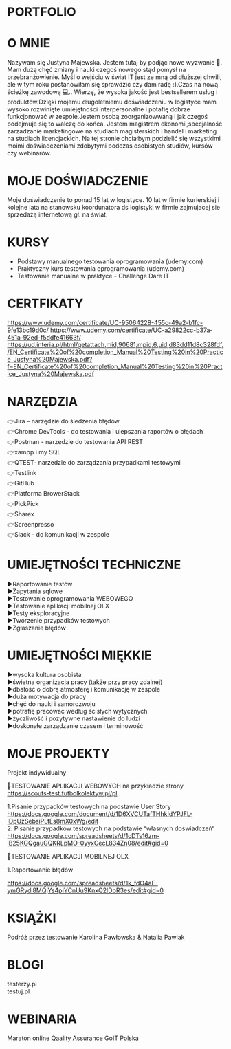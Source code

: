 # PORTFOLIO 

# O MNIE

Nazywam się Justyna Majewska. Jestem tutaj by podjąć nowe wyzwanie 💪. Mam dużą chęć zmiany i nauki czegoś nowego stąd pomysł na przebranżowienie. Myśl o wejściu w świat IT jest ze mną od dłuższej chwili, ale w tym roku postanowiłam się sprawdzić czy dam radę :).Czas na nową ścieżkę zawodową 💻.. Wierzę, że wysoka jakość jest bestsellerem usług i produktów.Dzięki mojemu długoletniemu  doświadczeniu w logistyce mam wysoko rozwinięte umiejętności interpersonalne i potafię dobrze funkcjonować w zespole.Jestem osobą zoorganizowwaną i jak czegoś podejmuje się to walczę do końca. Jestem magistrem ekonomii,specjalność zarzadzanie marketingowe na studiach magisterskich i handel i marketing na studiach licencjackich. Na tej stronie chciałbym podzielić się wszystkimi moimi doświadczeniami zdobytymi podczas osobistych studiów, kursów czy webinarów.

# MOJE DOŚWIADCZENIE

Moje doświadczenie to ponad 15 lat w logistyce. 10 lat w firmie kurierskiej i kolejne lata na stanowsku koordunatora ds logistyki w firmie zajmujacej sie sprzedażą internetową gł. na świat.


# KURSY

- Podstawy manualnego testowania oprogramowania  (udemy.com)  
- Praktyczny kurs testowania oprogramowania  (udemy.com)  
- Testowanie manualne w praktyce - Challenge Dare IT  

# CERTFIKATY

https://www.udemy.com/certificate/UC-95064228-455c-49a2-b1fc-9fe13bc19d0c/ 
https://www.udemy.com/certificate/UC-a29822cc-b37a-451a-92ed-f5ddfe41663f/  
https://ud.interia.pl/html/getattach,mid,90681,mpid,6,uid,d83dd11d8c328fdf,/EN_Certificate%20of%20completion_Manual%20Testing%20in%20Practice_Justyna%20Majewska.pdf?f=EN_Certificate%20of%20completion_Manual%20Testing%20in%20Practice_Justyna%20Majewska.pdf


# NARZĘDZIA

:point_right:Jira – narzędzie do śledzenia błędów  
:point_right:Chrome DevTools - do testowania i ulepszania raportów o błędach   
:point_right:Postman - narzędzie do testowania API REST  
:point_right:xampp i my SQL  
:point_right:QTEST- narzedzie do zarządzania przypadkami testowymi  
:point_right:Testlink  
:point_right:GitHub  
:point_right:Platforma BrowerStack  
:point_right:PickPick  
:point_right:Sharex  
:point_right:Screenpresso  
:point_right:Slack - do komunikacji w zespole  

# UMIEJĘTNOŚCI TECHNICZNE 

:arrow_forward:Raportowanie testów   
:arrow_forward:Zapytania sqlowe   
:arrow_forward:Testowanie oprogramowania WEBOWEGO   
:arrow_forward:Testowanie aplikacji mobilnej OLX    
:arrow_forward:Testy eksploracyjne  
:arrow_forward:Tworzenie przypadków testowych  
:arrow_forward:Zgłaszanie błędów  

# UMIEJĘTNOŚCI MIĘKKIE

:arrow_forward:wysoka kultura osobista  
:arrow_forward:świetna organizacja pracy (także przy pracy zdalnej)  
:arrow_forward:dbałość o dobrą atmosferę i komunikację w zespole   
:arrow_forward:duża motywacja do pracy  
:arrow_forward:chęć do nauki i samorozwoju  
:arrow_forward:potrafię pracować według ścisłych wytycznych  
:arrow_forward:życzliwość i pozytywne nastawienie do ludzi  
:arrow_forward:doskonałe zarządzanie czasem i terminowość  


# MOJE PROJEKTY

Projekt indywidualny  

:rocket:TESTOWANIE APLIKACJI WEBOWYCH 
na przykładzie strony  https://scouts-test.futbolkolektyw.pl/pl .

1.Pisanie przypadków testowych na podstawie User Story  
https://docs.google.com/document/d/1D6XVCUTafTHhkIdYPJFL-IDpUzSebsiPLtEs8mX0xWg/edit  
2. Pisanie przypadków testowych na podstawie “własnych doświadczeń“  
https://docs.google.com/spreadsheets/d/1cDTs16zm-lB25KGQgauGQKRLpMO-0yyxCecL834Zn08/edit#gid=0  

:rocket:TESTOWANIE APLIKACJI MOBILNEJ OLX 

1.Raportowanie błędów

https://docs.google.com/spreadsheets/d/1k_fdO4aF-ymGRydi8MQjYs4pIYCnUu9KnxQ2lDbR3es/edit#gid=0 

# KSIĄŻKI
Podróż przez testowanie Karolina Pawłowska & Natalia Pawlak

# BLOGI

testerzy.pl  
testuj.pl  

# WEBINARIA

Maraton online Qaality Assurance GoIT Polska


